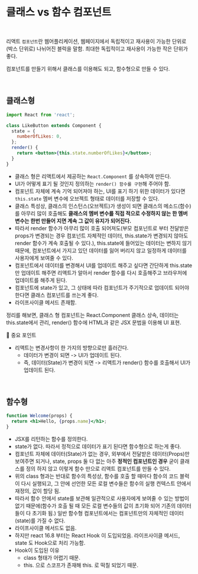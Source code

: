 # 클래스 vs 함수 컴포넌트

<br/>

리액트 `컴포넌트`란 웹어플리케이션, 웹페이지에서 독립적이고 재사용이 가능한 단위로(박스 단위로) 나뉘어진 블럭을 말함. 최대한 독립적이고 재사용이 가능한 작은 단위가 좋다.

컴포넌트를 만들기 위해서 클래스를 이용해도 되고, 함수형으로 만들 수 있다.

<br/>

## 클래스형

```jsx
import React from 'react';

class LikeButton extends Component {
  state = {
    numberOfLikes: 0,
  };
  render() {
    return <button>{this.state.numberOfLikes}</button>;
  }
}
```

- 클래스 형은 리액트에서 제공하는 `React.Component` 를 상속하여 만든다.
- UI가 어떻게 표기 될 것인지 정의하는 `render() 함수를 구현`해 주어야 함.
- 컴포넌트 자체에 계속 기억 되어져야 하는, UI를 표기 하기 위한 데이터가 있다면 `this.state` 멤버 변수에 오브젝트 형태로 데이터를 저장할 수 있다.
- 클래스 특성상, 클래스의 인스턴스(오브젝트)가 생성이 되면 클래스의 메소드(함수)를 아무리 많이 호출해도 **클래스의 멤버 변수를 직접 적으로 수정하지 않는 한 멤버 변수는 한번 만들어 지면 계속 그 값이 유지가 되어진다.**
- 따라서 render 함수가 아무리 많이 호출 되어져도(부모 컴포넌트로 부터 전달받은 props가 변경되는 경우 컴포넌트 자체적인 데이터, this.state가 변경되지 않아도 render 함수가 계속 호출될 수 있다.), this.state에 들어있는 데이터는 변하지 않기 때문에, 컴포넌트에서 가지고 있던 데이터를 잃어 버리지 않고 일정하게 데이터를 사용자에게 보여줄 수 있다.
- 컴포넌트에서 데이터를 변경해서 UI를 업데이트 해주고 싶다면 간단하게 this.state 만 업데이트 해주면 리액트가 알아서 render 함수를 다시 호출해주고 브라우저에 업데이트를 해주게 된다.
- 컴포넌트에 state가 있고, 그 상태에 따라 컴포넌트가 주기적으로 업데이트 되어야 한다면 클래스 컴포넌트를 쓰는게 좋다.
- 라이프사이클 메서드 존재함.

정리를 해보면, 클래스 형 컴포넌트는 React.Component 클래스 상속, 데이터는 this.state에서 관리, render() 함수에 HTML과 같은 JSX 문법을 이용해 UI 표현.

📌 중요 포인트

- 리액트는 변경사항이 한 가지의 방향으로만 흘러간다.
  - 데이터가 변경이 되면 -> UI가 업데이트 된다.
  - 즉, 데이터(State)가 변경이 되면 -> 리액트가 render() 함수를 호출해서 UI가 업데이트 된다.

<br/>

## 함수형

```jsx
function Welcome(props) {
  return <h1>Hello, {props.name}</h1>;
}
```

- JSX를 리턴하는 함수를 정의한다.
- state가 없다. 따라서 정적으로 데이터가 표기 된다면 함수형으로 하는게 좋다.
- 컴포넌트 자체에 데이터(State)가 없는 경우, 외부에서 전달받은 데이터(Props)만 보여주면 되거나, state, props 둘 다 없는 아주 **정적인 컴포넌트인 경우** 굳이 클래스를 정의 하지 않고 이렇게 함수 만으로 리액트 컴포넌트를 만들 수 있다.
- 위의 class 형과는 반대로 함수의 특성상, 함수를 호출 할 때마다 함수의 코드 블럭이 다시 실행되고, 그 안에 선언한 모든 로컬 변수들은 함수의 실행 컨텍스트 안에서 재정의, 값이 할당 됨.
- 따라서 함수 안에서 state를 보관해 일관적으로 사용자에게 보여줄 수 있는 방법이 없기 때문에(함수가 호출 될 때 모든 로컬 변수들의 값이 초기화 되어 기존의 데이터 들이 다 초기화 됨.) 일반 함수형 컴포넌트에서는 컴포넌트만의 자체적인 데이터(state)를 가질 수 없다.
- 라이프사이클 메서드도 없음.
- 하지만 react 16.8 부터는 React Hook 이 도입되었음. 라이프사이클 메서드, state 도 Hook으로 처리 가능함.
- Hook이 도입된 이유
  - class 형태가 어렵기 때문.
  - this. 으로 스코프가 존재해 this. 로 떡칠 되었기 때문.

